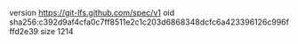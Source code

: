 version https://git-lfs.github.com/spec/v1
oid sha256:c392d9af4cfa0c7ff8511e2c1c203d6868348dcfc6a423396126c996fffd2e39
size 1214
